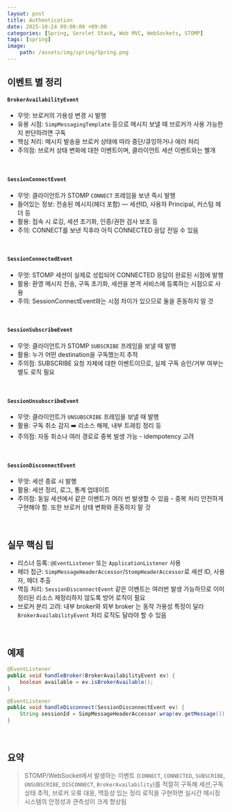 ```yaml
---
layout: post
title: Authentication
date: 2025-10-24 09:00:00 +09:00
categories: [Spring, Servlet Stack, Web MVC, WebSockets, STOMP]
tags: [spring]
image:
    path: /assets/img/spring/Spring.png
---
```


## 이벤트 별 정리

#### `BrokerAvailabilityEvent`

- 무엇: 브로커의 가용성 변경 시 발행
- 유용 시점: `SimpMessagingTemplate` 등으로 메시지 보낼 때 브로커가 사용 가능한지 판단하려면 구독
- 핵심 처리: 메시지 발송을 브로커 상태에 따라 중단/큐잉하거나 에러 처리
- 주의점: 브로커 상태 변화에 대한 이벤트이며, 클라이언트 세션 이벤트와는 별개

<br>

#### `SessionConnectEvent`

- 무엇: 클라이언트가 STOMP `CONNECT` 프레임을 보낸 즉시 발행
- 들어있는 정보: 전송된 메시지(헤더 포함) — 세션ID, 사용자 Principal, 커스텀 헤더 등
- 활용: 접속 시 로깅, 세션 초기화, 인증/권한 검사 보조 등
- 주의: CONNECT를 보낸 직후라 아직 CONNECTED 응답 전일 수 있음

<br>

#### `SessionConnectedEvent`

- 무엇: STOMP 세션이 실제로 성립되어 CONNECTED 응답이 완료된 시점에 발행
- 활용: 환영 메시지 전송, 구독 초기화, 세션을 본격 서비스에 등록하는 시점으로 사용
- 주의: SessionConnectEvent와는 시점 차이가 있으므로 둘을 혼동하지 말 것

<br>

#### `SessionSubscribeEvent`

- 무엇: 클라이언트가 STOMP `SUBSCRIBE` 프레임을 보낼 때 발행
- 활용: 누가 어떤 destination을 구독했는지 추적
- 주의점: SUBSCRIBE 요청 자체에 대한 이벤트이므로, 실제 구독 승인/거부 여부는 별도 로직 필요

<br>

#### `SessionUnsubscribeEvent`

- 무엇: 클라이언트가 `UNSUBSCRIBE` 프레임을 보낼 때 발행
- 활용: 구독 취소 감지 ➡️ 리소스 해제, 내부 트래킹 정리 등
- 주의점: 자동 취소나 여러 경로로 중복 발생 가능 - idempotency 고려

<br>

#### `SessionDisconnectEvent`

- 무엇: 세션 종료 시 발행
- 활용: 세션 정리, 로그, 통계 업데이트
- 주의점: 동일 세션에서 같은 이벤트가 여러 번 발생할 수 있음 - 중복 처리 안전하게 구현해야 함. 또한 브로커 상태 변화와 혼동하지 말 것

<br>

## 실무 핵심 팁

- 리스너 등록: `@EventListener` 또는 `ApplicationListener` 사용
- 헤더 접근: `SimpMessageHeaderAccessor`/`StompHeaderAccessor`로 세션 ID, 사용자, 헤더 추출
- 멱등 처리: `SessionDisconnectEvent` 같은 이벤트는 여러번 발생 가능하므로 이미 정리된 리소스 재정리하지 않도록 방어 로직이 필요
- 브로커 분리 고려: 내부 broker와 외부 broker 는 동작 가용성 특정이 달라 `BrokerAvailabilityEvent` 처리 로직도 달라야 할 수 있음

<br>

## 예제


```java
@EventListener
public void handleBroker(BrokerAvailabilityEvent ev) {
    boolean available = ev.isBrokerAvailable();
}

@EventListener
public void handleDisconnect(SessionDisconnectEvent ev) {
    String sessionId = SimpMessageHeaderAccessor.wrap(ev.getMessage()).getSessionId();
}
```

<br>

## 요약

> STOMP/WebSocket에서 발생하는 이벤트 (`CONNECT`, `CONNECTED`, `SUBSCRIBE`, `UNSUBSCRIBE`, `DISCONNECT`, `BrokerAvailability`)를 적절히 구독해 세션,구독 상태 추적, 브로커 오류 대응, 멱등성 있는 정리 로직을 구현하면 실시간 메시징 시스템의 안정성과 관측성이 크게 향상됨